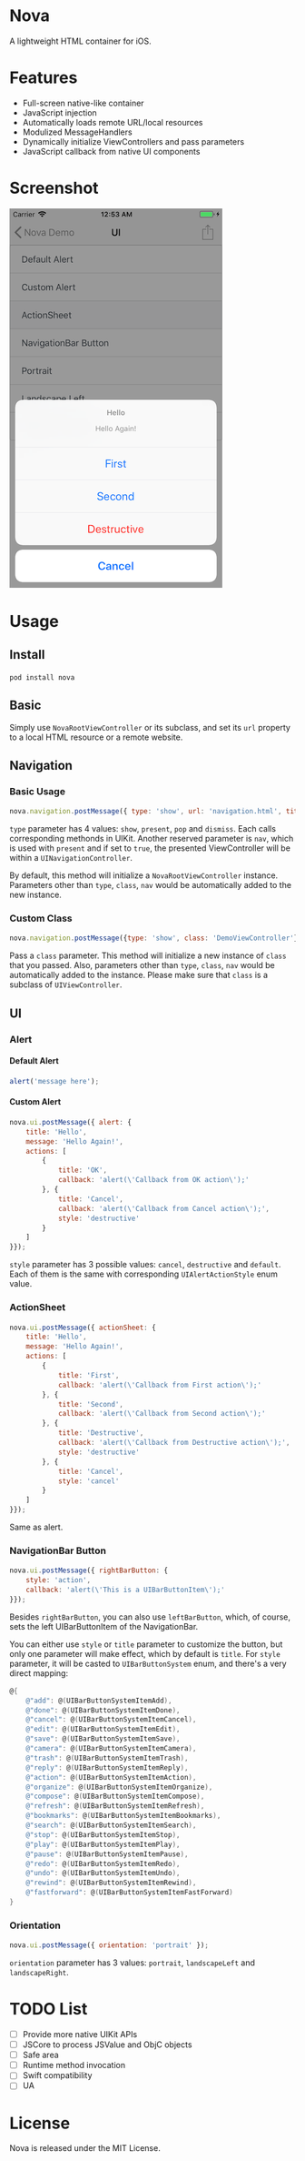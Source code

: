 # Nova

A lightweight HTML container for iOS.

# Features

* Full-screen native-like container
* JavaScript injection
* Automatically loads remote URL/local resources
* Modulized MessageHandlers
* Dynamically initialize ViewControllers and pass parameters
* JavaScript callback from native UI components

# Screenshot

![](Screenshots/1.png)

# Usage

## Install

`pod install nova`

## Basic

Simply use `NovaRootViewController` or its subclass, and set its `url` property to a local HTML resource or a remote website.

## Navigation

### Basic Usage

```javascript
nova.navigation.postMessage({ type: 'show', url: 'navigation.html', title: 'Navigation' });
```

`type` parameter has 4 values: `show`, `present`, `pop` and `dismiss`. Each calls corresponding methonds in UIKit. Another reserved parameter is `nav`, which is used with `present` and if set to `true`, the presented ViewController will be within a `UINavigationController`.

By default, this method will initialize a `NovaRootViewController` instance. Parameters other than `type`, `class`, `nav` would be automatically added to the new instance.

### Custom Class

```javascript
nova.navigation.postMessage({type: 'show', class: 'DemoViewController'});
```

Pass a `class` parameter. This method will initialize a new instance of `class` that you passed. Also, parameters other than `type`, `class`, `nav` would be automatically added to the instance. Please make sure that `class` is a subclass of `UIViewController`.

## UI

### Alert

#### Default Alert

```javascript
alert('message here');
```

#### Custom Alert

```javascript
nova.ui.postMessage({ alert: {
    title: 'Hello', 
    message: 'Hello Again!', 
    actions: [
        {
            title: 'OK', 
            callback: 'alert(\'Callback from OK action\');' 
        }, {
            title: 'Cancel', 
            callback: 'alert(\'Callback from Cancel action\');', 
            style: 'destructive'
        }
    ]
}});
```

`style` parameter has 3 possible values: `cancel`, `destructive` and `default`. Each of them is the same with corresponding `UIAlertActionStyle` enum value. 

### ActionSheet

```javascript
nova.ui.postMessage({ actionSheet: { 
    title: 'Hello', 
    message: 'Hello Again!', 
    actions: [
        {
            title: 'First', 
            callback: 'alert(\'Callback from First action\');' 
        }, {
            title: 'Second', 
            callback: 'alert(\'Callback from Second action\');' 
        }, {
            title: 'Destructive',
            callback: 'alert(\'Callback from Destructive action\');',
            style: 'destructive'
        }, {
            title: 'Cancel', 
            style: 'cancel'
        }
    ]
}});
```

Same as alert.

### NavigationBar Button

```javascript
nova.ui.postMessage({ rightBarButton: {
    style: 'action', 
    callback: 'alert(\'This is a UIBarButtonItem\');' 
}});
```

Besides `rightBarButton`, you can also use `leftBarButton`, which, of course, sets the left UIBarButtonItem of the NavigationBar.

You can either use `style` or `title` parameter to customize the button, but only one parameter will make effect, which by default is `title`. For `style` parameter, it will be casted to `UIBarButtonSystem` enum, and there's a very direct mapping:

```objective-c
@{
    @"add": @(UIBarButtonSystemItemAdd),
    @"done": @(UIBarButtonSystemItemDone),
    @"cancel": @(UIBarButtonSystemItemCancel),
    @"edit": @(UIBarButtonSystemItemEdit),
    @"save": @(UIBarButtonSystemItemSave),
    @"camera": @(UIBarButtonSystemItemCamera),
    @"trash": @(UIBarButtonSystemItemTrash),
    @"reply": @(UIBarButtonSystemItemReply),
    @"action": @(UIBarButtonSystemItemAction),
    @"organize": @(UIBarButtonSystemItemOrganize),
    @"compose": @(UIBarButtonSystemItemCompose),
    @"refresh": @(UIBarButtonSystemItemRefresh),
    @"bookmarks": @(UIBarButtonSystemItemBookmarks),
    @"search": @(UIBarButtonSystemItemSearch),
    @"stop": @(UIBarButtonSystemItemStop),
    @"play": @(UIBarButtonSystemItemPlay),
    @"pause": @(UIBarButtonSystemItemPause),
    @"redo": @(UIBarButtonSystemItemRedo),
    @"undo": @(UIBarButtonSystemItemUndo),
    @"rewind": @(UIBarButtonSystemItemRewind),
    @"fastforward": @(UIBarButtonSystemItemFastForward)
}
```

### Orientation

```javascript
nova.ui.postMessage({ orientation: 'portrait' });
```

`orientation` parameter has 3 values: `portrait`, `landscapeLeft` and `landscapeRight`.


# TODO List

- [ ] Provide more native UIKit APIs
- [ ] JSCore to process JSValue and ObjC objects
- [ ] Safe area
- [ ] Runtime method invocation
- [ ] Swift compatibility
- [ ] UA

# License

Nova is released under the MIT License. 

